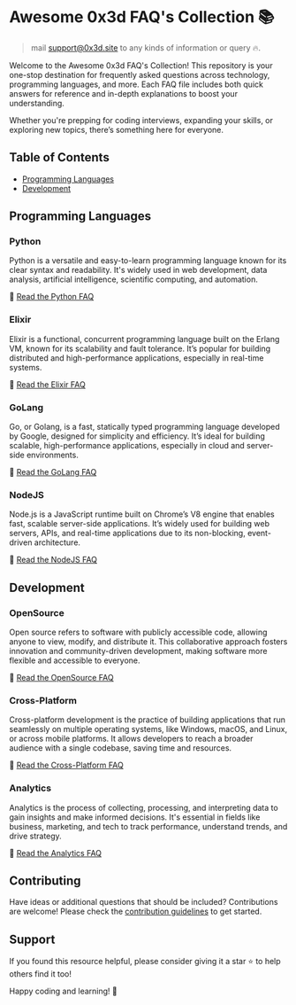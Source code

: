 # Awesome 0x3d FAQ's Collection 📚

> mail support@0x3d.site to any kinds of information or query 🔥.

Welcome to the Awesome 0x3d FAQ's Collection! This repository is your one-stop destination for frequently asked questions across technology, programming languages, and more. Each FAQ file includes both quick answers for reference and in-depth explanations to boost your understanding.

Whether you're prepping for coding interviews, expanding your skills, or exploring new topics, there’s something here for everyone.

## Table of Contents

- [Programming Languages](#programming-languages)
- [Development](#development)

## Programming Languages

### Python
Python is a versatile and easy-to-learn programming language known for its clear syntax and readability. It's widely used in web development, data analysis, artificial intelligence, scientific computing, and automation.

📂 [Read the Python FAQ](./faqs/python-faq.md)

### Elixir
Elixir is a functional, concurrent programming language built on the Erlang VM, known for its scalability and fault tolerance. It’s popular for building distributed and high-performance applications, especially in real-time systems.

📂 [Read the Elixir FAQ](./faqs/elixir-faq.md)

### GoLang
Go, or Golang, is a fast, statically typed programming language developed by Google, designed for simplicity and efficiency. It’s ideal for building scalable, high-performance applications, especially in cloud and server-side environments.

📂 [Read the GoLang FAQ](./faqs/golang-faq.md)

### NodeJS
Node.js is a JavaScript runtime built on Chrome’s V8 engine that enables fast, scalable server-side applications. It’s widely used for building web servers, APIs, and real-time applications due to its non-blocking, event-driven architecture.

📂 [Read the NodeJS FAQ](./faqs/nodejs-faq.md)

## Development

### OpenSource
Open source refers to software with publicly accessible code, allowing anyone to view, modify, and distribute it. This collaborative approach fosters innovation and community-driven development, making software more flexible and accessible to everyone.

📂 [Read the OpenSource FAQ](./faqs/open-source-faq.md)

### Cross-Platform
Cross-platform development is the practice of building applications that run seamlessly on multiple operating systems, like Windows, macOS, and Linux, or across mobile platforms. It allows developers to reach a broader audience with a single codebase, saving time and resources.

📂 [Read the Cross-Platform FAQ](./faqs/cross-platform-faq.md)

### Analytics
Analytics is the process of collecting, processing, and interpreting data to gain insights and make informed decisions. It's essential in fields like business, marketing, and tech to track performance, understand trends, and drive strategy.

📂 [Read the Analytics FAQ](./faqs/analytics-faq.md)


## Contributing

Have ideas or additional questions that should be included? Contributions are welcome! Please check the [contribution guidelines](./CONTRIBUTING.md) to get started.

## Support

If you found this resource helpful, please consider giving it a star ⭐ to help others find it too!

Happy coding and learning! 🚀
